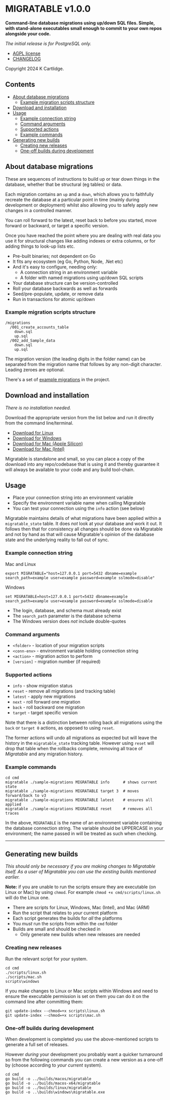 # MIGRATABLE v1.0.0

**Command-line database migrations using up/down SQL files.
Simple, with stand-alone executables small enough to commit
to your own repos alongside your code.**

_The initial release is for PostgreSQL only._

- [AGPL license](./LICENSE.txt)
- [CHANGELOG](./CHANGELOG.md)

Copyright 2024 K Cartlidge.

## Contents

- [About database migrations](#about-database-migrations)
  - [Example migration scripts structure](#example-migration-scripts-structure)
- [Download and installation](#download-and-installation)
- [Usage](#usage)
  - [Example connection string](#example-connection-string)
  - [Command arguments](#command-arguments)
  - [Supported actions](#supported-actions)
  - [Example commands](#example-commands)
- [Generating new builds](#generating-new-builds)
  - [Creating new releases](#creating-new-releases)
  - [One-off builds during development](#one-off-builds-during-development)

## About database migrations

These are sequences of instructions to build up or tear down
things in the database, whether that be structural (eg tables)
or data.

Each migration contains an `up` and a `down`, which allows you
to faithfully recreate the database at a particular point in
time (mainly during development or deployment) whilst also
allowing you to safely apply new changes in a controlled manner.

You can roll forward to the latest, reset back to before you
started, move forward or backward, or target a specific
version.

Once you have reached the point where you are dealing with real
data you use it for structural changes like adding indexes or
extra columns, or for adding things to look-up lists etc.

- Pre-built binaries; not dependent on Go
- It fits any ecosystem (eg Go, Python, Node, .Net etc)
- And it's easy to configure, needing only:
  - A connection string in an environment variable
  - A folder with named migrations using up/down SQL scripts
- Your database structure can be version-controlled
- Roll your database backwards as well as forwards
- Seed/pre-populate, update, or remove data
- Run in transactions for atomic up/down

### Example migration scripts structure

```
/migrations
  /001_create_accounts_table
    down.sql
    up.sql
  /002_add_Sample_data
    down.sql
    up.sql
```

The migration version (the leading digits in the folder name)
can be separated from the migration name that follows by any
non-digit character. Leading zeroes are optional.

There's a set of [example migrations](./cmd/sample-migrations)
in the project.

## Download and installation

_There is no installation needed._

Download the appropriate version from the list below and
run it directly from the command line/terminal.

- [Download for Linux](./builds/linux/)
- [Download for Windows](./builds/windows/)
- [Download for Mac (Apple Silicon)](./builds/macos/)
- [Download for Mac (Intel)](./builds/macos-x64/)

Migratable is standalone and small, so you can place a copy
of the download into any repo/codebase that is using it and
thereby guarantee it will always be available to your code
and any build tool-chain.

## Usage

- Place your connection string into an environment variable
- Specify the environment variable name when calling Migratable
- You can test your connection using the `info` action (see below)

Migratable maintains details of what migrations have been applied
within a `migratable_state` table.  It does _not_ look at your
database and work it out.  It follows then that for consistency
all changes should be done via Migratable and not by hand as that
will cause Migratable's opinion of the database state and the
underlying reality to fall out of sync.

### Example connection string

Mac and Linux

``` shell
export MIGRATABLE="host=127.0.0.1 port=5432 dbname=example search_path=example user=example password=example sslmode=disable"
```

Windows

``` shell
set MIGRATABLE=host=127.0.0.1 port=5432 dbname=example search_path=example user=example password=example sslmode=disable
```

- The login, database, and schema must already exist
- The `search_path` parameter is the database schema
- The Windows version does _not_ include double-quotes

### Command arguments

- `<folder>` - location of your migration scripts
- `<conn-env>` - environment variable holding connection string
- `<action>` - migration action to perform
- `[version]` - migration number (if required)

### Supported actions

- `info` - show migration status
- `reset` - remove all migrations (and tracking table)
- `latest` - apply new migrations
- `next` - roll forward one migration
- `back` - roll backward one migration
- `target` - target specific version

Note that there is a distinction between rolling back all
migrations using the `back` or `target 0` actions, as opposed
to using `reset`.

The former actions will undo all migrations as expected but
will leave the history in the `migratable_state` tracking
table. However using `reset` will drop that table when
the rollbacks complete, removing all trace of _Migratable_
and any migration history.

### Example commands

``` shell
cd cmd
migratable ./sample-migrations MIGRATABLE info      # shows current state
migratable ./sample-migrations MIGRATABLE target 3  # moves forward/back to v3
migratable ./sample-migrations MIGRATABLE latest    # ensures all applied
migratable ./sample-migrations MIGRATABLE reset     # removes all traces
```

In the above, `MIGRATABLE` is the name of an environment
variable containing the database connection string. The
variable should be UPPERCASE in your environment; the name
passed in will be treated as such when checking.

---

## Generating new builds

_This should only be necessary if you are making changes
to Migratable itself.  As a user of Migratable you can
use the existing builds mentioned earlier._

**Note:** if you are unable to run the scripts ensure they
are executable (on Linux or Mac) by using `chmod`.  For example
`chmod +x cmd/scripts/linux.sh` will do the Linux one.

- There are scripts for Linux, Windows, Mac (Intel), and Mac (ARM)
- Run the script that relates to _your_ current platform
- Each script generates the builds for _all_ the platforms
- You _must_ run the scripts from within the `cmd` folder
- Builds are small and should be checked in
  - Only generate new builds when new releases are needed

### Creating new releases

Run the relevant script for _your_ system.

``` shell
cd cmd
./scripts/linux.sh
./scripts/mac.sh
scripts\windows
```

If you make changes to Linux or Mac scripts within Windows
and need to ensure the executable permission is set on them
you can do it on the command line after committing them:

```
git update-index --chmod=+x scripts\linux.sh
git update-index --chmod=+x scripts\mac.sh
```

### One-off builds during development

When development is completed you use the above-mentioned
scripts to generate a full set of releases.

However _during_ your development you probably want a quicker
turnaround so from the following commands you can create a new
version as a one-off by (choose according to _your current_
system).

``` shell
cd cmd
go build -o ../builds/macos/migratable
go build -o ../builds/macos-x64/migratable
go build -o ../builds/linux/migratable
go build -o ..\builds\windows\migratable.exe
```
